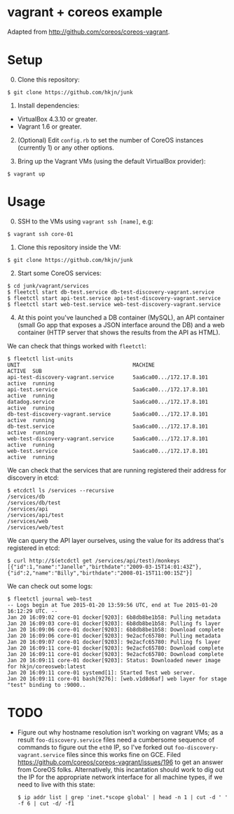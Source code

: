 vagrant + coreos example
=====

Adapted from http://github.com/coreos/coreos-vagrant.

Setup
====
0. Clone this repository:

`$ git clone https://github.com/hkjn/junk`

1. Install dependencies:
  - VirtualBox 4.3.10 or greater.
  - Vagrant 1.6 or greater.

2. (Optional) Edit `config.rb` to set the number of CoreOS instances (currently 1) or any other options.

3. Bring up the Vagrant VMs (using the default VirtualBox provider):

`$ vagrant up`

Usage
====
0. SSH to the VMs using `vagrant ssh [name]`, e.g:

`$ vagrant ssh core-01`

1. Clone this repository inside the VM:

`$ git clone https://github.com/hkjn/junk`

2. Start some CoreOS services:
```
$ cd junk/vagrant/services
$ fleetctl start db-test.service db-test-discovery-vagrant.service
$ fleetctl start api-test.service api-test-discovery-vagrant.service
$ fleetctl start web-test.service web-test-discovery-vagrant.service
```

4. At this point you've launched a DB container (MySQL), an API
container (small Go app that exposes a JSON interface around the DB)
and a web container (HTTP server that shows the results from the API
as HTML).

We can check that things worked with `fleetctl`:
```
$ fleetctl list-units
UNIT                                    MACHINE                         ACTIVE  SUB
api-test-discovery-vagrant.service      5aa6ca00.../172.17.8.101        active  running
api-test.service                        5aa6ca00.../172.17.8.101        active  running
datadog.service                         5aa6ca00.../172.17.8.101        active  running
db-test-discovery-vagrant.service       5aa6ca00.../172.17.8.101        active  running
db-test.service                         5aa6ca00.../172.17.8.101        active  running
web-test-discovery-vagrant.service      5aa6ca00.../172.17.8.101        active  running
web-test.service                        5aa6ca00.../172.17.8.101        active  running
```

We can check that the services that are running registered their address for discovery in etcd:
```
$ etcdctl ls /services --recursive
/services/db
/services/db/test
/services/api
/services/api/test
/services/web
/services/web/test
```

We can query the API layer ourselves, using the value for its address that's registered in etcd:
```
$ curl http://$(etcdctl get /services/api/test)/monkeys
[{"id":1,"name":"Janelle","birthdate":"2009-03-15T14:01:43Z"},{"id":2,"name":"Billy","birthdate":"2008-01-15T11:00:15Z"}]
```

We can check out some logs:
```
$ fleetctl journal web-test
-- Logs begin at Tue 2015-01-20 13:59:56 UTC, end at Tue 2015-01-20 16:12:29 UTC. --
Jan 20 16:09:02 core-01 docker[9203]: 6b8db8be1b58: Pulling metadata
Jan 20 16:09:03 core-01 docker[9203]: 6b8db8be1b58: Pulling fs layer
Jan 20 16:09:06 core-01 docker[9203]: 6b8db8be1b58: Download complete
Jan 20 16:09:06 core-01 docker[9203]: 9e2acfc65780: Pulling metadata
Jan 20 16:09:07 core-01 docker[9203]: 9e2acfc65780: Pulling fs layer
Jan 20 16:09:11 core-01 docker[9203]: 9e2acfc65780: Download complete
Jan 20 16:09:11 core-01 docker[9203]: 9e2acfc65780: Download complete
Jan 20 16:09:11 core-01 docker[9203]: Status: Downloaded newer image for hkjn/coreosweb:latest
Jan 20 16:09:11 core-01 systemd[1]: Started Test web server.
Jan 20 16:09:11 core-01 bash[9276]: [web.v1d8d6af] web layer for stage "test" binding to :9000..
```

TODO
====
- Figure out why hostname resolution isn't working on vagrant VMs; as a
  result `foo-discovery.service` files need a cumbersome sequence of
  commands to figure out the `eth0` IP, so I've forked out
  `foo-discovery-vagrant.service` files since this works fine on
  GCE. Filed https://github.com/coreos/coreos-vagrant/issues/196 to get
  an answer from CoreOS folks. Alternatively, this incantation should
  work to dig out the IP for the appropriate network interface for all
  machine types, if we need to live with this state:
  ```
  $ ip addr list | grep 'inet.*scope global' | head -n 1 | cut -d ' ' -f 6 | cut -d/ -f1
  ```